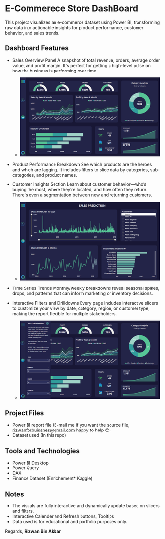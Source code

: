 # E-Commerece Store DashBoard
This project visualizes an e-commerce dataset using Power BI, transforming raw data into actionable insights for product performance, customer behavior, and sales trends.
## Dashboard Features

- Sales Overview Panel
    A snapshot of total revenue, orders, average order value, and profit margin. It's perfect for getting a high-level pulse on how the business is performing over time.
  
  - ![Main Dashboard](docs/E-Commerce%20PG-1.png)

- Product Performance Breakdown
    See which products are the heroes and which are lagging. It includes filters to slice data by categories, sub-categories, and product names.

- Customer Insights Section
    Learn about customer behavior—who’s buying the most, where they’re located, and how often they return. There's even a segmentation between new and returning customers.

  - ![Detailed Insights](docs/E-Commerce%20PG-2.png)

- Time Series Trends
    Monthly/weekly breakdowns reveal seasonal spikes, drops, and patterns that can inform marketing or inventory decisions.

- Interactive Filters and Drilldowns
    Every page includes interactive slicers to customize your view by date, category, region, or customer type, making the report flexible for multiple stakeholders.

  - ![Interactive Slicers](docs/E-Commerece%20PG-1%20Slicer.png)
  
## Project Files

-  Power BI report file (E-mail me if you want the source file, rizwanforbuissnes@gmail.com happy to help 😊)
-  Dataset used (In this repo)

## Tools and Technologies

- Power BI Desktop
- Power Query
- DAX
- Finance Dataset (Enrichement* Kaggle)

## Notes

- The visuals are fully interactive and dynamically update based on slicers and filters.
- Interactive Calender and Refresh buttons, Tooltips
- Data used is for educational and portfolio purposes only.

Regards, **Rizwan Bin Akbar**
